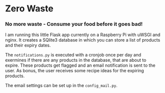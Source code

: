 # Zero Waste
### No more waste - Consume your food before it goes bad!

I am running this little Flask app currently on a Raspberry Pi with uWSGI and nginx. 
It creates a SQlite3 database in which you can store a list of products and their expiry dates.

The ```notifications.py``` is executed with a cronjob once per day and exermines if there are any products in the database, that are about to expire. These products get flagged and an email notification is sent to the user. As bonus, the user receives some recipe ideas for the expiring products. 

The email settings can be set up in the ```config_mail.py```.
